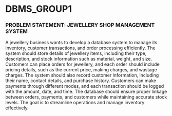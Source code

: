 # DBMS_GROUP1

<H3>PROBLEM STATEMENT: JEWELLERY SHOP MANAGEMENT SYSTEM</H3>

A jewellery business wants to develop a database system to manage its inventory, customer transactions, and order processing efficiently. The system should store details of jewellery items, including their type, description, and stock information such as material, weight, and size. Customers can place orders for jewellery, and each order should include pricing details, such as the current price, making charges, and wastage charges.
The system should also record customer information, including their name, contact details, and purchase history. Customers can make payments through different modes, and each transaction should be logged with the amount, date, and time. The database should ensure proper linkage between orders, payments, and customers while maintaining accurate stock levels. The goal is to streamline operations and manage inventory effectively.



